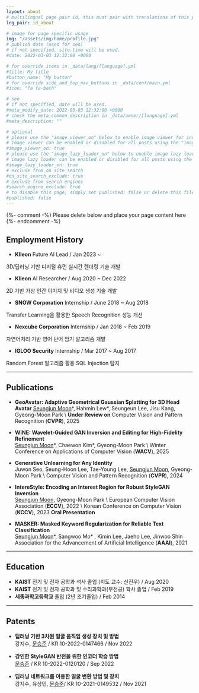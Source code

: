 ```yaml
---
layout: about
# multilingual page pair id, this must pair with translations of this page. (This name must be unique)
lng_pair: id_about

# image for page specific usage
img: "/assets/img/home/profile.jpg"
# publish date (used for seo)
# if not specified, site.time will be used.
#date: 2022-03-03 12:32:00 +0000

# for override items in _data/lang/[language].yml
#title: My title
#button_name: "My button"
# for override side_and_top_nav_buttons in _data/conf/main.yml
#icon: "fa fa-bath"

# seo
# if not specified, date will be used.
#meta_modify_date: 2022-03-03 12:32:00 +0000
# check the meta_common_description in _data/owner/[language].yml
#meta_description: ""

# optional
# please use the "image_viewer_on" below to enable image viewer for individual pages or posts (_posts/ or [language]/_posts folders).
# image viewer can be enabled or disabled for all posts using the "image_viewer_posts: true" setting in _data/conf/main.yml.
#image_viewer_on: true
# please use the "image_lazy_loader_on" below to enable image lazy loader for individual pages or posts (_posts/ or [language]/_posts folders).
# image lazy loader can be enabled or disabled for all posts using the "image_lazy_loader_posts: true" setting in _data/conf/main.yml.
#image_lazy_loader_on: true
# exclude from on site search
#on_site_search_exclude: true
# exclude from search engines
#search_engine_exclude: true
# to disable this page, simply set published: false or delete this file
#published: false
---
```


{%- comment -%} Please delete below and place your page content here {%- endcomment -%}

## Employment History

- **Klleon** Future AI Lead / Jan 2023 ~ 

3D/딥러닝 기반 디지털 휴먼 실시간 렌더링 기술 개발

- **Klleon** AI Researcher / Aug 2020 ~ Dec 2022

2D 기반 가상 인간 이미지 및 비디오 생성 기술 개발

- **SNOW Corporation** Internship / June 2018 ~ Aug 2018

Transfer Learning을 활용한 Speech Recognition 성능 개선

- **Nexcube Corporation** Internship / Jan 2018 ~ Feb 2019

자연어처리 기반 영어 단어 암기 알고리즘 개발

- **IGLOO Security** Internship / Mar 2017 ~ Aug 2017

Random Forest 알고리즘 활용 SQL Injection 탐지

***

## Publications

- **GeoAvatar: Adaptive Geometrical Gaussian Splatting for 3D Head Avatar**
<u>Seungjun Moon</u>\*, Hahmin Lew\*, Seungeun Lee, Jisu Kang, Gyeong-Moon Park \\
**Under Review on** Computer Vision and Pattern Recognition (**CVPR**), 2025

- **WINE: Wavelet-Guided GAN Inversion and Editing for High-Fidelity Refinement**  
<u>Seungjun Moon</u>\*, Chaewon Kim\*, Gyeong-Moon Park \\
Winter Conference on Applications of Computer Vision (**WACV**), 2025

- **Generative Unlearning for Any Identity**  
Juwon Seo, Seung-Hoon Lee, Tae-Young Lee, <u>Seungjun Moon</u>, Gyeong-Moon Park \\
Computer Vision and Pattern Recognition (**CVPR**), 2024

- **IntereStyle: Encoding an Interest Region for Robust StyleGAN Inversion**  
<u>Seungjun Moon</u>, Gyeong-Moon Park \\
European Computer Vision Association (**ECCV**), 2022 \\
Korean Conference on Computer Vision (**KCCV**), 2023 **Oral Presentation**  

- **MASKER: Masked Keyword Regularization for Reliable Text Classification**  
<u>Seungjun Moon</u>\*, Sangwoo Mo\* , Kimin Lee, Jaeho Lee, Jinwoo Shin  
Association for the Advancement of Artificial Intelligence (**AAAI**), 2021  

***

## Education

- **KAIST** 전기 및 전자 공학과 석사 졸업 (지도 교수: 신진우) / Aug 2020
- **KAIST** 전기 및 전자 공학과 및 수리과학과(부전공) 학사 졸업 / Feb 2019
- **세종과학고등학교** 졸업 (2년 조기졸업) / Feb 2014

***

## Patents

- **딥러닝 기반 3차원 얼굴 움직임 생성 장치 및 방법**  
강지수, <u>문승준</u> / KR 10-2022-0147466 / Nov 2022

- **강인한 StyleGAN 반전을 위한 인코더 학습 방법**  
<u>문승준</u>  / KR 10-2022-0120120 / Sep 2022

- **딥러닝 네트워크를 이용한 얼굴 변환 방법 및 장치**  
강지수, 유상민, <u>문승준</u>/ KR 10-2021-0149532 / Nov 2021

<!-- ## Work Experience -->
<!-- ## Miscellaneous Experience -->



